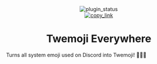 <!--
	* This file was autogenerated, do not modify it directly
	* https://github.com/nexpid/RevengePlugins/blob/dev/scripts/build/modules/readmes.ts
-->

<div align="center">
<img alt="plugin_status" src="https://img.shields.io/badge/plugin_status-finished-a6da95?style=for-the-badge&labelColor=24273a" />
<br/>
<a href="https://revenge.nexpid.xyz/twemoji-everywhere">
<img alt="copy_link" src="https://img.shields.io/badge/copy_link-1e2030?style=for-the-badge" />
</a>
</div>

<h1 align="center">
Twemoji Everywhere
</h1>

Turns all system emoji used on Discord into Twemoji! 👋😀🎉
